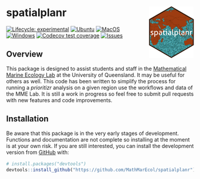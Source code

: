 
<!-- README.md is generated from README.Rmd. Please edit that file -->

# spatialplanr <a href='https://github.com/MathMarEcol/spatialplanr'><img src="man/figures/logo.png" align="right" height="139"/>

<!-- badges: start -->

[![Lifecycle:
experimental](https://img.shields.io/badge/lifecycle-experimental-orange.svg)](https://lifecycle.r-lib.org/articles/stages.html#experimental)
[![Ubuntu](https://github.com/MathMarEcol/spatialplanr/actions/workflows/Ubuntu.yaml/badge.svg)](https://github.com/MathMarEcol/spatialplanr/actions/workflows/Ubuntu.yaml)
[![MacOS](https://github.com/MathMarEcol/spatialplanr/actions/workflows/MacOS.yaml/badge.svg)](https://github.com/MathMarEcol/spatialplanr/actions/workflows/MacOS.yaml)
[![Windows](https://github.com/MathMarEcol/spatialplanr/actions/workflows/Windows.yaml/badge.svg)](https://github.com/MathMarEcol/spatialplanr/actions/workflows/Windows.yaml)
[![Codecov test
coverage](https://codecov.io/gh/MathMarEcol/spatialplanr/branch/main/graph/badge.svg)](https://app.codecov.io/gh/MathMarEcol/spatialplanr/tree/main)
[![Issues](https://img.shields.io/github/issues/MathMarEcol/spatialplanr)](https://github.com/MathMarEcol/spatialplanr/issues)
<!-- badges: end -->

## Overview

This package is designed to assist students and staff in the
[Mathematical Marine Ecology Lab](https://mathmarecol.github.io) at the
University of Queensland. It may be useful for others as well. This code
has been written to simplify the process for running a *prioritizr*
analysis on a given region use the workflows and data of the MME Lab. It
is still a work in progress so feel free to submit pull requests with
new features and code improvements.

## Installation

Be aware that this package is in the very early stages of development.
Functions and documentation are not complete so installing at the moment
is at your own risk. If you are still interested, you can install the
development version from [GitHub](https://github.com/) with:

``` r
# install.packages("devtools")
devtools::install_github("https://github.com/MathMarEcol/spatialplanr")
```
